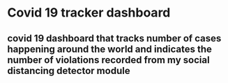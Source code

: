 # Covid 19 tracker dashboard

## covid 19 dashboard that tracks number of cases happening around the world and indicates the number of violations recorded from my social distancing detector module
